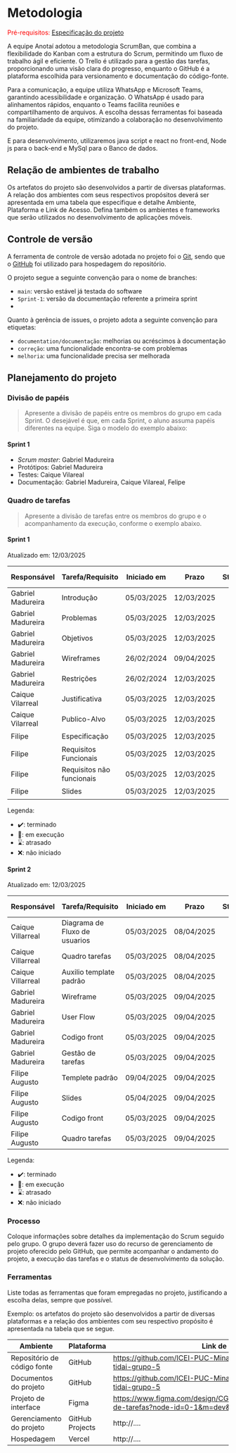 
# Metodologia

<span style="color:red">Pré-requisitos: <a href="02-Especificacao.md"> Especificação do projeto</a></span>

A equipe Anotaí adotou a metodologia ScrumBan, que combina a flexibilidade do Kanban com a estrutura do Scrum, permitindo um fluxo de trabalho ágil e eficiente. O Trello é utilizado para a gestão das tarefas, proporcionando uma visão clara do progresso, enquanto o GitHub é a plataforma escolhida para versionamento e documentação do código-fonte.

Para a comunicação, a equipe utiliza WhatsApp e Microsoft Teams, garantindo acessibilidade e organização. O WhatsApp é usado para alinhamentos rápidos, enquanto o Teams facilita reuniões e compartilhamento de arquivos. A escolha dessas ferramentas foi baseada na familiaridade da equipe, otimizando a colaboração no desenvolvimento do projeto.

E para desenvolvimento, utilizaremos java script e react no front-end, Node js para o back-end e MySql para o Banco de dados.

## Relação de ambientes de trabalho

Os artefatos do projeto são desenvolvidos a partir de diversas plataformas. A relação dos ambientes com seus respectivos propósitos deverá ser apresentada em uma tabela que especifique e detalhe Ambiente, Plataforma e Link de Acesso. Defina também os ambientes e frameworks que serão utilizados no desenvolvimento de aplicações móveis.

## Controle de versão

A ferramenta de controle de versão adotada no projeto foi o [Git](https://git-scm.com/), sendo que o [GitHub](https://github.com) foi utilizado para hospedagem do repositório.

O projeto segue a seguinte convenção para o nome de branches:

- `main`: versão estável já testada do software
- `Sprint-1`: versão da documentação referente a primeira sprint
- 
Quanto à gerência de issues, o projeto adota a seguinte convenção para etiquetas:

- `documentation/documentação`: melhorias ou acréscimos à documentação
- `correção`: uma funcionalidade encontra-se com problemas
- `melhoria`: uma funcionalidade precisa ser melhorada


## Planejamento do projeto

###  Divisão de papéis

> Apresente a divisão de papéis entre os membros do grupo em cada Sprint. O desejável é que, em cada Sprint, o aluno assuma papéis diferentes na equipe. Siga o modelo do exemplo abaixo:

#### Sprint 1
- _Scrum master_: Gabriel Madureira
- Protótipos: Gabriel Madureira
- Testes: Caique Vilareal
- Documentação: Gabriel Madureira, Caique Vilareal, Felipe

###  Quadro de tarefas

> Apresente a divisão de tarefas entre os membros do grupo e o acompanhamento da execução, conforme o exemplo abaixo.

#### Sprint 1

Atualizado em: 12/03/2025

| Responsável   | Tarefa/Requisito | Iniciado em    | Prazo      | Status | Terminado em    |
| :----         |    :----         |      :----:    | :----:     | :----: | :----:          |
| Gabriel Madureira | Introdução   | 05/03/2025     | 12/03/2025 | ✔️    | 12/03/2025      |
| Gabriel Madureira | Problemas    | 05/03/2025     | 12/03/2025 | ✔️    | 12/03/2025     |
| Gabriel Madureira | Objetivos    | 05/03/2025     | 12/03/2025 | ✔️     | 12/03/2025    |
| Gabriel Madureira | Wireframes   | 26/02/2024     | 09/04/2025 | 📝    |     |
| Gabriel Madureira | Restrições   | 26/02/2024     | 12/03/2025 | 📝    | 12/03/2025    |
| Caique Vilarreal  | Justificativa| 05/03/2025     | 12/03/2025 | ✔️     | 12/03/2025    |
| Caique Vilarreal  | Publico-Alvo | 05/03/2025     | 12/03/2025 | ✔️     | 12/03/2025    |
| Filipe            | Especificação| 05/03/2025     | 12/03/2025 | ✔️     | 12/03/2025    |
| Filipe            | Requisitos Funcionais| 05/03/2025   | 12/03/2025 | ✔️     | 12/03/2025    |
| Filipe            | Requisitos não funcionais | 05/03/2025     | 12/03/2025 | ✔️     | 12/03/2025    |
| Filipe            | Slides | 05/03/2025     | 12/03/2025 | ✔️     | 12/03/2025   |

Legenda:
- ✔️: terminado
- 📝: em execução
- ⌛: atrasado
- ❌: não iniciado

#### Sprint 2

Atualizado em: 12/03/2025

| Responsável   | Tarefa/Requisito | Iniciado em    | Prazo      | Status | Terminado em    |
| :----         |    :----         |      :----:    | :----:     | :----: | :----:          |
| Caique Villarreal | Diagrama de Fluxo de usuarios | 05/03/2025 | 08/04/2025| ✔️  | 08/04/2025|
| Caique Villarreal | Quadro tarefas | 05/03/2025 | 08/04/2025| ✔️  | 08/04/2025|
| Caique Villarreal | Auxilio template padrão | 05/03/2025 | 08/04/2025| ✔️  | 08/04/2025|
| Gabriel Madureira | Wireframe | 05/03/2025 | 09/04/2025 |✔️ | 09/04/2025|
| Gabriel Madureira | User Flow | 05/03/2025 | 09/04/2025 |✔️ | 09/04/2025|
| Gabriel Madureira | Codigo front | 05/03/2025 | 09/04/2025 |✔️ | 09/04/2025|
| Gabriel Madureira | Gestão de tarefas | 05/03/2025 | 09/04/2025 |✔️ | 09/04/2025|
| Filipe  Augusto  | Templete padrão| 09/04/2025 | 09/04/2025 |✔️ | 09/04/2025|
| Filipe  Augusto  | Slides| 05/04/2025 | 09/04/2025 |✔️ | 09/04/2025|
| Filipe  Augusto  | Codigo front | 05/03/2025 | 09/04/2025 |✔️ | 09/04/2025|
| Filipe  Augusto  | Quadro tarefas | 05/03/2025 | 09/04/2025 |✔️ | 09/04/2025|

Legenda:
- ✔️: terminado
- 📝: em execução
- ⌛: atrasado
- ❌: não iniciado

### Processo

Coloque informações sobre detalhes da implementação do Scrum seguido pelo grupo. O grupo deverá fazer uso do recurso de gerenciamento de projeto oferecido pelo GitHub, que permite acompanhar o andamento do projeto, a execução das tarefas e o status de desenvolvimento da solução.

### Ferramentas

Liste todas as ferramentas que foram empregadas no projeto, justificando a escolha delas, sempre que possível.

Exemplo: os artefatos do projeto são desenvolvidos a partir de diversas plataformas e a relação dos ambientes com seu respectivo propósito é apresentada na tabela que se segue.

| Ambiente                            | Plataforma                         | Link de acesso                         |
|-------------------------------------|------------------------------------|----------------------------------------|
| Repositório de código fonte         | GitHub                             |https://github.com/ICEI-PUC-Minas-PCO-ADS-TI/2025-1-p3-tidai-grupo-5|
| Documentos do projeto               | GitHub                             |https://github.com/ICEI-PUC-Minas-PCO-ADS-TI/2025-1-p3-tidai-grupo-5|
| Projeto de interface                | Figma                              |https://www.figma.com/design/CG0A4AGDgCua1hwyJFzW8G/lista-de-tarefas?node-id=0-1&m=dev&t=sc73mU8sUnCz3rcZ-1|
| Gerenciamento do projeto            | GitHub Projects                    | http://....                            |
| Hospedagem                          | Vercel                             | http://....                            |
                           
